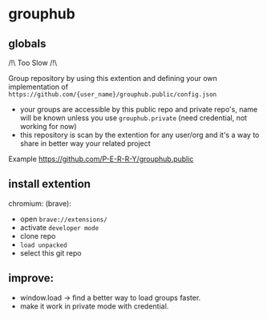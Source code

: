 # grouphub

## globals

/!\ Too Slow /!\

Group repository by using this extention and defining your own implementation of `https://github.com/{user_name}/grouphub.public/config.json`

- your groups are accessible by this public repo and private repo's, name will be known unless you use `grouphub.private` (need credential, not working for now)
- this repository is scan by the extention for any user/org and it's a way to share in better way your related project

Example https://github.com/P-E-R-R-Y/grouphub.public

## install extention

chromium: (brave):

- open `brave://extensions/`
- activate `developer mode`
- clone repo
- `load unpacked`
- select this git repo

## improve:
- window.load -> find a better way to load groups faster.
- make it work in private mode with credential.
